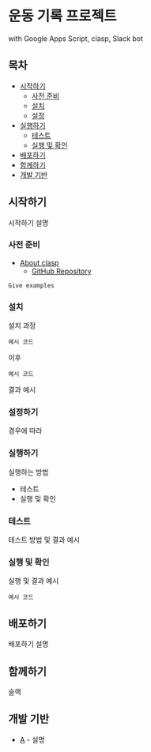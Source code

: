 # 운동 기록 프로젝트

with Google Apps Script, clasp, Slack bot

## 목차
- [시작하기](#시작하기)
  - [사전 준비](#사전-준비)
  - [설치](#설치)
  - [설정](#설정)
- [실행하기](#실행하기)
  - [테스트](#테스트)
  - [실행 및 확인](#실행-및-확인)
- [배포하기](#배포하기)
- [함께하기](#함께하기)
- [개발 기반](#개발-기반)

## 시작하기

시작하기 설명

### 사전 준비

- [About clasp](https://developers.google.com/apps-script/guides/clasp)
  - [GitHub Repository](https://github.com/google/clasp)

```
Give examples
```

### 설치

설치 과정


```
예시 코드
```

이후

```
예시 코드
```

결과 예시

### 설정하기

경우에 따라

### 실행하기

실행하는 방법

- 테스트
- 실행 및 확인

### 테스트

테스트 방법 및 결과 예시

### 실행 및 확인

실행 및 결과 예시

```
예시 코드
```

## 배포하기

배포하기 설명

## 함께하기

슬랙

## 개발 기반

* [A](A) - 설명